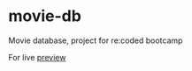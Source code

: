 # movie-db
Movie database, project for re:coded bootcamp

For live [preview](https://tzcnahmt.github.io/movie-db/)
